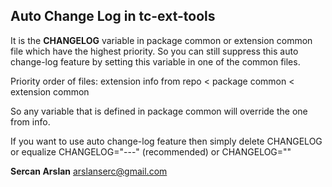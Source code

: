 ## Auto Change Log in tc-ext-tools ##

It is the **CHANGELOG** variable in package common or extension common file which have the highest priority. So you can still suppress this auto change-log feature by setting this variable in one of the common files.

Priority order of files: extension info from repo < package common < extension common

So any variable that is defined in package common will override the one from info.

If you want to use auto change-log feature then simply delete CHANGELOG or equalize CHANGELOG="---" (recommended) or CHANGELOG=""

**Sercan Arslan** <arslanserc@gmail.com>